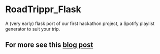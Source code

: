 # RoadTrippr_Flask
A (very early) flask port of our first hackathon project, a Spotify playlist generator to suit your trip.

## For more see this [blog post](http://blog.colinroitt.uk/2017/07/16/roadtripr-my-first-hackathon-the-flask-app-upgrade-part-2/)
